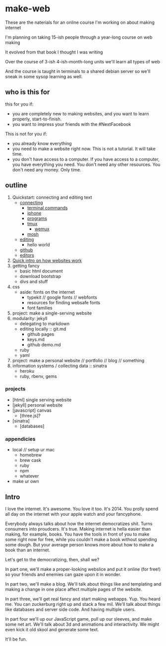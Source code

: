 # make-web

These are the naterials for an online course I'm working on about making internet


I'm planning on taking 15-ish people through a year-long course on web making

It evolved from that book I thought I was writing

Over the course of 3-ish 4-ish-month-long units we'll learn all types of web

And the course is taught in terminals to a shared debian  server so we'll sneak in some sysop learning as well.


## who is this for

this for you if:

*   you are completely new to making websites, and you want to learn properly, start-to-finish.
*   you want to impress your friends with the #NextFacebook

This is not for you if:

*   you already know everything
*   you need to make a website right now. This is not a tutorial. It will take time.
*   you don't have access to a computer. If you have access to a computer, you have everything you need. You don't need any other resources. You don't need any money. Only time.

## outline

1. Quickstart: connecting and editing text
    *   [connecting](connecting)
        *   [terminal commands](terminal-commands)
        *   [iphone](iphone)
        *   [programs](programs)
        *   [tmux](tmux)
            *   [wemux](wemux)
        *   [mosh](mosh)
    *   [editing](editing)
        *   hello world
    *   [github](github)
    *   [editors](editors)
2.  [Quick intro on how websites work](howitworks/)
2.  getting fancy
    *   basic html document
    *   download bootstrap
    *   divs and stuff
3.  css
    *   aside: fonts on the internet
        *   typekit // google fonts // webfonts
        *   resources for finding websafe fonts
        *   font families
4.  project: make a single-serving website
5.  modularity: jekyll
    *   delegating to markdown
    *   editing locally :: git.md
        *   github pages
        *   keys.md
        *   github demo.md
    *   ruby
    *   yaml
6.  project: make a personal website // portfolio // blog // something
7.  information systems / collecting data :: sinatra
    *   heroku
    *   ruby, rbenv, gems

### projects
*   [html] single serving website
*   [jekyll] personal website
*   [javascript] canvas
    *   [three.js]?
*   [sinatra]
    *   [databases]

### appendicies

*   local // setup ur mac
    *   homebrew
    *   brew cask
    *   ruby
    *   npm
    *   whatever
*   make ur own

## Intro

I love the internet. It's awesome. You love it too. It's 2014. You prolly spend all day on the internet with your apple watch and your fancyphone.

Everybody always talks about how the internet democratizes shit. Turns consumers into proudcers. It's true. Making internet is hella easier than making, for example, books. You have the tools in front of you to make some right now for free, while you couldn't make a book without spending some dough. But your average person knows more about how to make a book than an internet.

Let's get to the democratizing, then, shall we?

In part one, we'll make a proper-looking webslice and put it online (for free!) so your friends and enemies can gaze upon it in wonder.

In part two, we'll make a blog. We'll talk about things like and templating and making a change in one place affect multiple pages of the website.

In part three, we'll get real fancy and start making webapps. Yup. You heard me. You can zuckerburg right up and stack a few mil. We'll talk about things like databases and server side code. And having multiple users.

In part four we'll up our JavaScript game, pull up our sleeves, and make some net art. We'll talk about 3d and animations and interactivity. We might even kick it old skool and generate some text.

It'll be fun.

